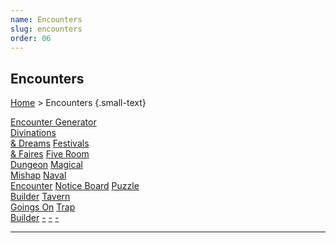 ```yaml
---
name: Encounters
slug: encounters
order: 06
---
```

## Encounters
[Home](dm-operations-center) > Encounters {.small-text}

<div class="menu-container">
    <a href="encounter-generator">Encounter Generator</a>
</div>
<div class="menu-container">
    <a href="divinations-and-dreams">Divinations<br/> & Dreams</a>
    <a href="festivals-and-faires">Festivals<br/> & Faires</a>
    <a href="five-room-dungeon">Five Room<br/> Dungeon</a>
    <a href="magical-mishap">Magical<br/> Mishap</a>
    <a href="naval-encounter">Naval<br/> Encounter</a>
    <a href="notice-board">Notice Board</a>
    <a href="puzzle-builder">Puzzle<br/> Builder</a>
    <a href="tavern-goings-on">Tavern<br/> Goings On</a>
    <a href="trap-builder">Trap<br/> Builder</a>
    <a href=".">-</a>
    <a href=".">-</a>
    <a href=".">-</a>
</div>
<hr/>